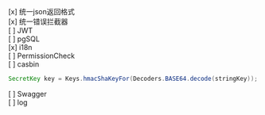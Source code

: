 [x] 统一json返回格式  
[x] 统一错误拦截器  
[ ] JWT  
[ ] pgSQL  
[x] i18n  
[ ] PermissionCheck  
[ ] casbin  
```java
SecretKey key = Keys.hmacShaKeyFor(Decoders.BASE64.decode(stringKey));
```  
[ ] Swagger  
[ ] log  
